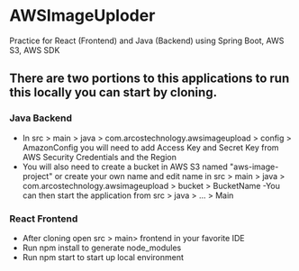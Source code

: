 # AWSImageUploder
Practice for React (Frontend) and Java (Backend) using Spring Boot, AWS S3, AWS SDK

## There are two portions to this applications to run this locally you can start by cloning.

### Java Backend
- In src > main > java > com.arcostechnology.awsimageupload > config > AmazonConfig you will need to add Access Key and Secret Key from AWS Security Credentials and the Region
- You will also need to create a bucket in AWS S3 named "aws-image-project" 
   or create your own name and edit name in src > main > java > com.arcostechnology.awsimageupload > bucket > BucketName
-You can then start the application from src > java > ... > Main  
  
   
 ### React Frontend
 - After cloning open src > main> frontend in your favorite IDE 
 - Run npm install to generate node_modules
 - Run npm start to start up local environment
 

